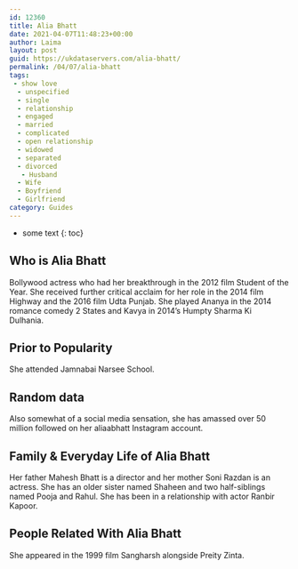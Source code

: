 ```yaml
---
id: 12360
title: Alia Bhatt
date: 2021-04-07T11:48:23+00:00
author: Laima
layout: post
guid: https://ukdataservers.com/alia-bhatt/
permalink: /04/07/alia-bhatt
tags:
 - show love
  - unspecified
  - single
  - relationship
  - engaged
  - married
  - complicated
  - open relationship
  - widowed
  - separated
  - divorced
   - Husband
  - Wife
  - Boyfriend
  - Girlfriend
category: Guides
---
```


* some text
{: toc}


## Who is Alia Bhatt
                  
                  
                  
Bollywood actress who had her breakthrough in the 2012 film Student of the Year. She received further critical acclaim for her role in the 2014 film Highway and the 2016 film Udta Punjab. She played Ananya in the 2014 romance comedy 2 States and Kavya in 2014&#8217;s Humpty Sharma Ki Dulhania. 
                  
              
            
              
            
                
                
                
## Prior to Popularity
                  
                  
                  
She attended Jamnabai Narsee School. 
                  
              
            
              
            
                
                
                
## Random data
                  
                  
                  
Also somewhat of a social media sensation, she has amassed over 50 million followed on her aliaabhatt Instagram account. 
                  
              
            
              
            
                
                
                
## Family & Everyday Life of Alia Bhatt
                  
                  
                  
Her father Mahesh Bhatt is a director and her mother Soni Razdan is an actress. She has an older sister named Shaheen and two half-siblings named Pooja and Rahul. She has been in a relationship with actor Ranbir Kapoor.
                  
              
            
              
            
                
                
                
## People Related With Alia Bhatt
                  
                  
                  
She appeared in the 1999 film Sangharsh alongside Preity Zinta. 
                  
              
            
              
            
                
              
            
              
              
            
            
              
            
          
          
          